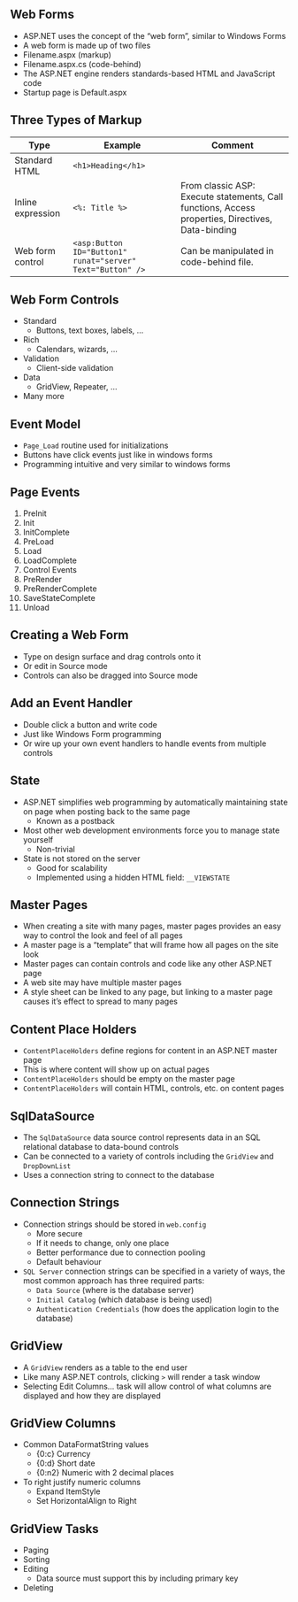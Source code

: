 ## Web Forms

- ASP.NET uses the concept of the “web form”, similar to Windows Forms
- A web form is made up of two files
- Filename.aspx (markup)
- Filename.aspx.cs (code-behind)
- The ASP.NET engine renders standards-based HTML and JavaScript code
- Startup page is Default.aspx

## Three Types of Markup

| Type              | Example                                                    | Comment                                                                                           |
| ----------------- | ---------------------------------------------------------- | ------------------------------------------------------------------------------------------------- |
| Standard HTML     | `<h1>Heading</h1>`                                         |                                                                                                   |
| Inline expression | `<%: Title %>`                                             | From classic ASP: Execute statements, Call functions, Access properties, Directives, Data-binding |
| Web form control  | `<asp:Button ID="Button1" runat="server" Text="Button" />` | Can be manipulated in code-behind file.                                                           |

## Web Form Controls

- Standard
  - Buttons, text boxes, labels, …
- Rich
  - Calendars, wizards, …
- Validation
  - Client-side validation
- Data
  - GridView, Repeater, …
- Many more

## Event Model

- `Page_Load` routine used for initializations
- Buttons have click events just like in windows forms
- Programming intuitive and very similar to windows forms

## Page Events

1. PreInit
2. Init
3. InitComplete
4. PreLoad
5. Load
6. LoadComplete
7. Control Events
8. PreRender
9. PreRenderComplete
10. SaveStateComplete
11. Unload

## Creating a Web Form

- Type on design surface and drag controls onto it
- Or edit in Source mode
- Controls can also be dragged into Source mode

## Add an Event Handler

- Double click a button and write code
- Just like Windows Form programming
- Or wire up your own event handlers to handle events from multiple controls

## State

- ASP.NET simplifies web programming by automatically maintaining state on page
  when posting back to the same page
  - Known as a postback
- Most other web development environments force you to manage state yourself
  - Non-trivial
- State is not stored on the server
  - Good for scalability
  - Implemented using a hidden HTML field: `__VIEWSTATE`

## Master Pages

- When creating a site with many pages, master pages provides an easy way to
  control the look and feel of all pages
- A master page is a “template” that will frame how all pages on the site look
- Master pages can contain controls and code like any other ASP.NET page
- A web site may have multiple master pages
- A style sheet can be linked to any page, but linking to a master page causes
  it’s effect to spread to many pages

## Content Place Holders

- `ContentPlaceHolders` define regions for content in an ASP.NET master page
- This is where content will show up on actual pages
- `ContentPlaceHolders` should be empty on the master page
- `ContentPlaceHolders` will contain HTML, controls, etc. on content pages

## SqlDataSource

- The `SqlDataSource` data source control represents data in an SQL relational
  database to data-bound controls
- Can be connected to a variety of controls including the `GridView` and
  `DropDownList`
- Uses a connection string to connect to the database

## Connection Strings

- Connection strings should be stored in `web.config`
  - More secure
  - If it needs to change, only one place
  - Better performance due to connection pooling
  - Default behaviour
- `SQL Server` connection strings can be specified in a variety of ways, the
  most common approach has three required parts:
  - `Data Source` (where is the database server)
  - `Initial Catalog` (which database is being used)
  - `Authentication Credentials` (how does the application login to the
    database)

## GridView

- A `GridView` renders as a table to the end user
- Like many ASP.NET controls, clicking `>` will render a task window
- Selecting Edit Columns… task will allow control of what columns are displayed
  and how they are displayed

## GridView Columns

- Common DataFormatString values
  - {0:c} Currency
  - {0:d} Short date
  - {0:n2} Numeric with 2 decimal places
- To right justify numeric columns
  - Expand ItemStyle
  - Set HorizontalAlign to Right

## GridView Tasks

- Paging
- Sorting
- Editing
  - Data source must support this by including primary key
- Deleting
